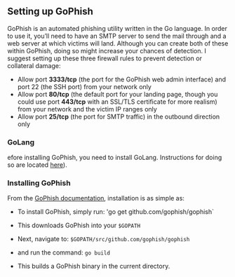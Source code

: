 ## Setting up GoPhish
GoPhish is an automated phishing utility written in the Go language. In order to use it, you’ll need to have an SMTP server to send the mail through and a web server at which victims will land. Although you can create both of these within GoPhish, doing so might increase your chances of detection. I suggest setting up these three firewall rules to prevent detection or collateral damage:

 - Allow port **3333/tcp** (the port for the GoPhish web admin interface) and port 22 (the SSH port) from your network only
 - Allow port **80/tcp** (the default port for your landing page, though you could use port **443/tcp** with an SSL/TLS certificate for more realism) from your network and the victim IP ranges only
 - Allow port **25/tcp** (the port for SMTP traffic) in the outbound direction only

### GoLang

efore installing GoPhish, you need to install GoLang. Instructions for doing so are located [here](https://github.com/golang/go/wiki/Ubuntu)).

### Installing GoPhish
From the [GoPhish documentation](https://docs.getgophish.com/user-guide/installation), installation is as simple as:

 - To install GoPhish, simply run:
	'go get github.com/gophish/gophish`

- This downloads GoPhish into your `$GOPATH`
 - Next, navigate to:
		`$GOPATH/src/github.com/gophish/gophish` 
 - and run the command:
		`go build`
 - This builds a GoPhish binary in the current directory.
